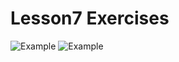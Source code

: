 # Lesson7 Exercises

![Example ](https://imgur.com/O0vw29u.jpg)
![Example ](https://imgur.com/Tpprbv1.jpg)




